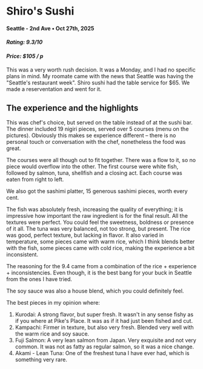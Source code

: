 # Shiro's Sushi
#### Seattle - 2nd Ave • Oct 27th, 2025 
#### _Rating: 9.3/10_
#### _Price: $105 / p_

This was a very worth rush decision. It was a Monday, and I had no specific plans in mind. My roomate came with the news that Seattle was having the "Seattle's restaurant week". Shiro sushi had the table service for $65. We made a reserventation and went for it.

## The experience and the highlights

This was chef's choice, but served on the table instead of at the sushi bar. The dinner included 19 nigiri pieces, served over 5 courses (menu on the pictures). Obviously this makes se experience different – there is no personal touch or conversation with the chef, nonetheless the food was great.

The courses were all though out to fit together. There was a flow to it, so no piece would overflow into the other. The first course were white fish, followed by salmon, tuna, shellfish and a closing act. Each course was eaten from right to left.

We also got the sashimi platter, 15 generous sashimi pieces, worth every cent.

The fish was absolutely fresh, increasing the quality of everything; it is impressive how important the raw ingredient is for the final result. All the textures were perfect. You could feel the sweetness, boldness or presence of it all. The tuna was very balanced, not too strong, but present. The rice was good, perfect texture, but lacking in flavor. It also varied in temperature, some pieces came with warm rice, which I think blends better with the fish, some pieces came with cold rice, making the experience a bit inconsistent. 

The reasoning for the 9.4 came from a combination of the rice + experience + inconsistencies. Even though, it is the best bang for your buck in Seattle from the ones I have tried.

The soy sauce was also a house blend, which you could definitely feel.

The best pieces in my opinion where:
1. Kurodai: A strong flavor, but super fresh. It wasn't in any sense fishy as if you where at Pike's Place. It was as if it had just been fished and cut.
2. Kampachi: Firmer in texture, but also very fresh. Blended very well with the warm rice and soy sauce.
3. Fuji Salmon: A very lean salmon from Japan. Very exquisite and not very common. It was not as fatty as regular salmon, so it was a nice change.
4. Akami - Lean Tuna: One of the freshest tuna I have ever had, which is something very rare. 